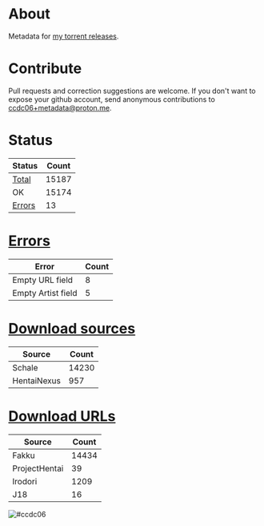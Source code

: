 # About
Metadata for [my torrent releases](https://sukebei.nyaa.si/?q=CCDC06).

# Contribute
Pull requests and correction suggestions are welcome. If you don't want to expose your github account, send anonymous contributions to [ccdc06+metadata@proton.me](mailto:ccdc06+metadata@proton.me).

<!-- [Status] -->
# Status
|Status|Count|
|-|-|
|[Total](indexes/list.csv)|15187|
|OK|15174|
|[Errors](indexes/errors.csv)|13|

# [Errors](indexes/errors.csv)
|Error|Count|
|-|-|
|Empty URL field|8|
|Empty Artist field|5|

# [Download sources](indexes/downloadSource.csv)
|Source|Count|
|-|-|
|Schale|14230|
|HentaiNexus|957|

# [Download URLs](indexes/urlSource.csv)
|Source|Count|
|-|-|
|Fakku|14434|
|ProjectHentai|39|
|Irodori|1209|
|J18|16|
<!-- [/Status] -->

![#ccdc06](https://placehold.co/15x15/ccdc06/ccdc06.png)
